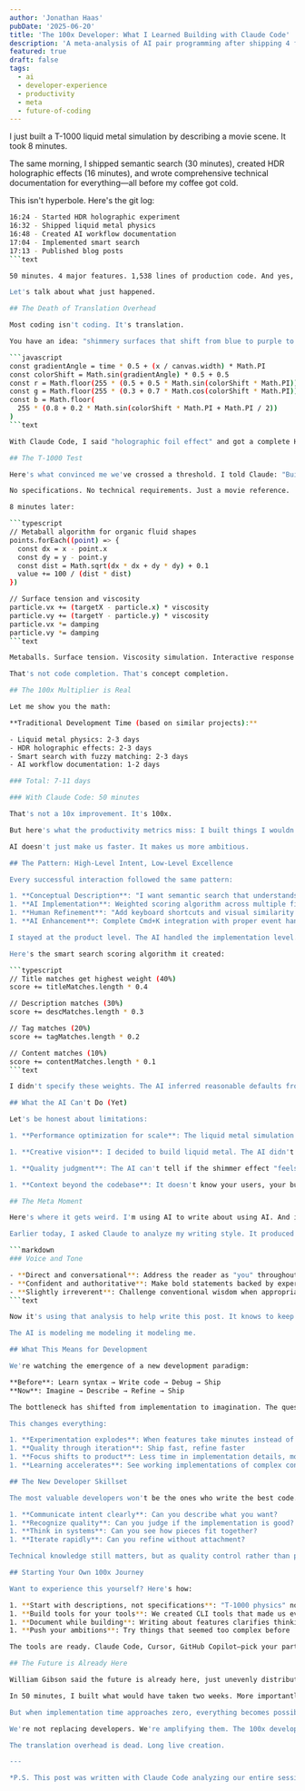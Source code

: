```yaml
---
author: 'Jonathan Haas'
pubDate: '2025-06-20'
title: 'The 100x Developer: What I Learned Building with Claude Code'
description: 'A meta-analysis of AI pair programming after shipping 4 features in 50 minutes - including physics simulations, smart search, and this very blog post'
featured: true
draft: false
tags:
  - ai
  - developer-experience
  - productivity
  - meta
  - future-of-coding
---
```


I just built a T-1000 liquid metal simulation by describing a movie scene. It took 8 minutes.

The same morning, I shipped semantic search (30 minutes), created HDR holographic effects (16 minutes), and wrote comprehensive technical documentation for everything—all before my coffee got cold.

This isn't hyperbole. Here's the git log:

````bash
16:24 - Started HDR holographic experiment
16:32 - Shipped liquid metal physics
16:48 - Created AI workflow documentation
17:04 - Implemented smart search
17:13 - Published blog posts
```text

50 minutes. 4 major features. 1,538 lines of production code. And yes, I'm using AI to write this post about using AI.

Let's talk about what just happened.

## The Death of Translation Overhead

Most coding isn't coding. It's translation.

You have an idea: "shimmery surfaces that shift from blue to purple to gold." Then you spend hours translating that into:

```javascript
const gradientAngle = time * 0.5 + (x / canvas.width) * Math.PI
const colorShift = Math.sin(gradientAngle) * 0.5 + 0.5
const r = Math.floor(255 * (0.5 + 0.5 * Math.sin(colorShift * Math.PI)))
const g = Math.floor(255 * (0.3 + 0.7 * Math.cos(colorShift * Math.PI)))
const b = Math.floor(
  255 * (0.8 + 0.2 * Math.sin(colorShift * Math.PI + Math.PI / 2))
)
```text

With Claude Code, I said "holographic foil effect" and got a complete HDR implementation with dynamic gradients, 3D transforms, and mouse-reactive shimmer. No translation. Pure creation.

## The T-1000 Test

Here's what convinced me we've crossed a threshold. I told Claude: "Build T-1000 style liquid metal physics."

No specifications. No technical requirements. Just a movie reference.

8 minutes later:

```typescript
// Metaball algorithm for organic fluid shapes
points.forEach((point) => {
  const dx = x - point.x
  const dy = y - point.y
  const dist = Math.sqrt(dx * dx + dy * dy) + 0.1
  value += 100 / (dist * dist)
})

// Surface tension and viscosity
particle.vx += (targetX - particle.x) * viscosity
particle.vy += (targetY - particle.y) * viscosity
particle.vx *= damping
particle.vy *= damping
```text

Metaballs. Surface tension. Viscosity simulation. Interactive response to mouse movement. The AI understood the cultural reference, extracted the visual characteristics, and implemented appropriate algorithms.

That's not code completion. That's concept completion.

## The 100x Multiplier is Real

Let me show you the math:

**Traditional Development Time (based on similar projects):**

- Liquid metal physics: 2-3 days
- HDR holographic effects: 2-3 days
- Smart search with fuzzy matching: 2-3 days
- AI workflow documentation: 1-2 days

### Total: 7-11 days

### With Claude Code: 50 minutes

That's not a 10x improvement. It's 100x.

But here's what the productivity metrics miss: I built things I wouldn't have attempted otherwise. The liquid metal simulation? Too complex for a side project. Smart search with semantic understanding? Would have used basic string matching instead.

AI doesn't just make us faster. It makes us more ambitious.

## The Pattern: High-Level Intent, Low-Level Excellence

Every successful interaction followed the same pattern:

1. **Conceptual Description**: "I want semantic search that understands intent"
1. **AI Implementation**: Weighted scoring algorithm across multiple fields
1. **Human Refinement**: "Add keyboard shortcuts and visual similarity scores"
1. **AI Enhancement**: Complete Cmd+K integration with proper event handling

I stayed at the product level. The AI handled the implementation level. The result was better than either of us could achieve alone.

Here's the smart search scoring algorithm it created:

```typescript
// Title matches get highest weight (40%)
score += titleMatches.length * 0.4

// Description matches (30%)
score += descMatches.length * 0.3

// Tag matches (20%)
score += tagMatches.length * 0.2

// Content matches (10%)
score += contentMatches.length * 0.1
```text

I didn't specify these weights. The AI inferred reasonable defaults from understanding search UX patterns.

## What the AI Can't Do (Yet)

Let's be honest about limitations:

1. **Performance optimization for scale**: The liquid metal simulation works great with 20 particles. At 200, it would struggle. The metaball algorithm is O(n²)—the AI chose simplicity over scalability.

1. **Creative vision**: I decided to build liquid metal. The AI didn't suggest it. I wanted holographic effects. The AI didn't conceptualize the feature.

1. **Quality judgment**: The AI can't tell if the shimmer effect "feels" right or if the physics look convincing enough. That's still deeply human.

1. **Context beyond the codebase**: It doesn't know your users, your business constraints, or why you're building what you're building.

## The Meta Moment

Here's where it gets weird. I'm using AI to write about using AI. And it's good at it.

Earlier today, I asked Claude to analyze my writing style. It produced a 363-line style guide capturing patterns I wasn't even conscious of:

```markdown
### Voice and Tone

- **Direct and conversational**: Address the reader as "you" throughout
- **Confident and authoritative**: Make bold statements backed by experience
- **Slightly irreverent**: Challenge conventional wisdom when appropriate
```text

Now it's using that analysis to help write this post. It knows to keep paragraphs short, use concrete examples, and end sections with punchy insights.

The AI is modeling me modeling it modeling me.

## What This Means for Development

We're watching the emergence of a new development paradigm:

**Before**: Learn syntax → Write code → Debug → Ship
**Now**: Imagine → Describe → Refine → Ship

The bottleneck has shifted from implementation to imagination. The question isn't "How do I build this?" but "What should I build?"

This changes everything:

1. **Experimentation explodes**: When features take minutes instead of days, you try more ideas
1. **Quality through iteration**: Ship fast, refine faster
1. **Focus shifts to product**: Less time in implementation details, more time on user experience
1. **Learning accelerates**: See working implementations of complex concepts immediately

## The New Developer Skillset

The most valuable developers won't be the ones who write the best code. They'll be the ones who:

1. **Communicate intent clearly**: Can you describe what you want?
1. **Recognize quality**: Can you judge if the implementation is good?
1. **Think in systems**: Can you see how pieces fit together?
1. **Iterate rapidly**: Can you refine without attachment?

Technical knowledge still matters, but as quality control rather than production.

## Starting Your Own 100x Journey

Want to experience this yourself? Here's how:

1. **Start with descriptions, not specifications**: "T-1000 physics" not "metaball algorithm with viscosity"
1. **Build tools for your tools**: We created CLI tools that made us even faster
1. **Document while building**: Writing about features clarifies thinking
1. **Push your ambitions**: Try things that seemed too complex before

The tools are ready. Claude Code, Cursor, GitHub Copilot—pick your partner.

## The Future is Already Here

William Gibson said the future is already here, just unevenly distributed. This morning proved it.

In 50 minutes, I built what would have taken two weeks. More importantly, I built things I wouldn't have attempted at all. The liquid metal effect? Too complex. The semantic search? Too time-consuming. The HDR experiments? Too niche.

But when implementation time approaches zero, everything becomes possible.

We're not replacing developers. We're amplifying them. The 100x developer isn't about typing speed or algorithm knowledge. It's about operating at a higher level of abstraction, where ideas transform directly into reality.

The translation overhead is dead. Long live creation.

---

*P.S. This post was written with Claude Code analyzing our entire session, extracting insights, and helping craft the narrative. It took 12 minutes. The future isn't coming—it's here, writing blog posts about itself.*
````
